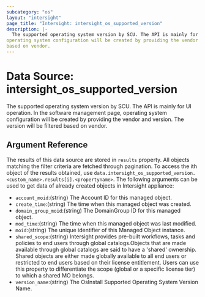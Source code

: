 ```yaml
---
subcategory: "os"
layout: "intersight"
page_title: "Intersight: intersight_os_supported_version"
description: |-
  The supported operating system version by SCU. The API is mainly for UI operation. In the software management page,
operating system configuration will be created by providing the vendor and version. The version will be filtered
based on vendor.
---
```


# Data Source: intersight_os_supported_version
The supported operating system version by SCU. The API is mainly for UI operation. In the software management page,
operating system configuration will be created by providing the vendor and version. The version will be filtered
based on vendor.
## Argument Reference
The results of this data source are stored in `results` property.
All objects matching the filter criteria are fetched through pagination.
To access the ith object of the results obtained, use `data.intersight_os_supported_version.<custom_name>.results[i].<propertyname>`.
The following arguments can be used to get data of already created objects in Intersight appliance:
* `account_moid`:(string) The Account ID for this managed object. 
* `create_time`:(string) The time when this managed object was created. 
* `domain_group_moid`:(string) The DomainGroup ID for this managed object. 
* `mod_time`:(string) The time when this managed object was last modified. 
* `moid`:(string) The unique identifier of this Managed Object instance. 
* `shared_scope`:(string) Intersight provides pre-built workflows, tasks and policies to end users through global catalogs.Objects that are made available through global catalogs are said to have a 'shared' ownership. Shared objects are either made globally available to all end users or restricted to end users based on their license entitlement. Users can use this property to differentiate the scope (global or a specific license tier) to which a shared MO belongs. 
* `version_name`:(string) The OsInstall Supported Operating System Version Name. 
 